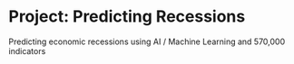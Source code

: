# Project: Predicting Recessions
Predicting economic recessions using AI / Machine Learning and 570,000 indicators
